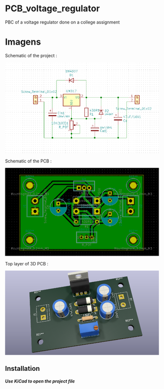 # PCB_voltage_regulator
PBC of a voltage regulator done on a college assignment

# Imagens


Schematic of the project : 

![Schematic of the project](https://github.com/Muzashii/PCB_voltage_regulator/blob/main/Schematic%20of%20the%20project.png)

Schematic of the PCB : 

![Schematic of the PCB](https://github.com/Muzashii/PCB_voltage_regulator/blob/main/Schematic%20of%20the%20PCB.png)

Top layer of 3D PCB : 

![Top layer of 3D PCB](https://github.com/Muzashii/PCB_voltage_regulator/blob/main/Top%20layer%20of%203D%20PCB.png)

## Installation

##### Use KiCad to open the project file

